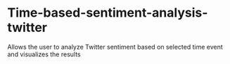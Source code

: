 # Time-based-sentiment-analysis-twitter
Allows the user to analyze Twitter sentiment based on selected time event  and visualizes  the results
